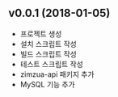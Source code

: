 ## v0.0.1 (2018-01-05)
- 프로젝트 생성
- 설치 스크립트 작성
- 빌드 스크립트 작성
- 테스트 스크립트 작성
- zimzua-api 패키지 추가
- MySQL 기능 추가